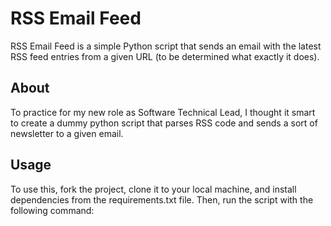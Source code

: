 # RSS Email Feed

RSS Email Feed is a simple Python script that sends an email with the latest RSS feed entries from a given URL (to be
determined what exactly it does).

## About

To practice for my new role as Software Technical Lead, I thought it smart to create a dummy python
script that parses RSS code and sends a sort of newsletter to a given email.

## Usage

To use this, fork the project, clone it to your local machine, and install dependencies from the requirements.txt file.
Then, run the script with the following command:

```bash

```
